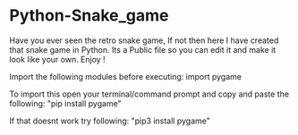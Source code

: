 # Python-Snake_game
Have you ever seen the retro snake game, If not then here I have created that snake game in Python. Its a Public file so you can edit it and make it look like your own. Enjoy !

Import the following modules before executing:
import pygame

To import this open your terminal/command prompt and copy and paste the following:
"pip install pygame"

If that doesnt work try following:
"pip3 install pygame"
